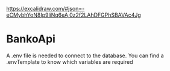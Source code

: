 https://excalidraw.com/#json=-eCMybhYoN8Ip9liNq6eA,0z2f2LAhDFGPhSBAVAc4Jg

# BankoApi

A .env file is needed to connect to the database.
You can find a .envTemplate to know which variables are required
